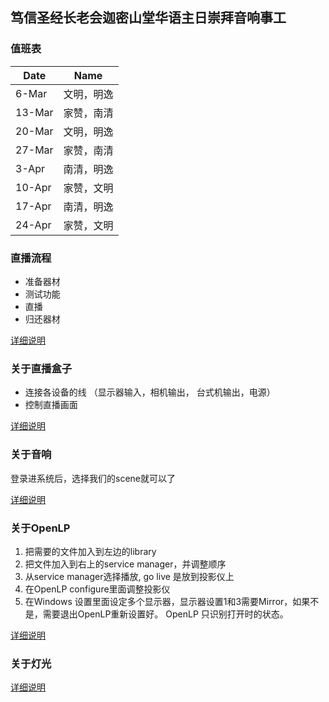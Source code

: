 ## 笃信圣经长老会迦密山堂华语主日崇拜音响事工

### 值班表

|Date|Name|
|------|------|
|6-Mar|文明，明逸 |
|13-Mar| 家赞，南清|
|20-Mar| 文明，明逸 |
|27-Mar| 家赞，南清|
|3-Apr| 南清，明逸 |
|10-Apr| 家赞，文明|
|17-Apr| 南清，明逸|
|24-Apr| 家赞，文明|



### 直播流程

- 准备器材
- 测试功能
- 直播
- 归还器材

[详细说明](flowchart)

### 关于直播盒子

- 连接各设备的线 （显示器输入，相机输出， 台式机输出，电源）
- 控制直播画面

[详细说明](livebox)

### 关于音响

登录进系统后，选择我们的scene就可以了

[详细说明](sound)

### 关于OpenLP

1. 把需要的文件加入到左边的library
2. 把文件加入到右上的service manager，并调整顺序
3. 从service manager选择播放, go live 是放到投影仪上
4. 在OpenLP configure里面调整投影仪
5. 在Windows 设置里面设定多个显示器，显示器设置1和3需要Mirror，如果不是，需要退出OpenLP重新设置好。 OpenLP 只识别打开时的状态。

[详细说明](openlp)

### 关于灯光

[详细说明](light)
